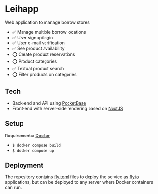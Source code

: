 # Leihapp

Web application to manage borrow stores.

- ✅ Manage multiple borrow locations
- ✅ User signup/login
- ✅ User e-mail verification
- ✅ See product availability
- ⭕️ Create product reservations
- ⭕️ Product categories
- ✅ Textual product search
- ⭕️ Filter products on categories

## Tech

- Back-end and API using [PocketBase](https://pocketbase.io/)
- Front-end with server-side rendering based on [NuxtJS](https://nuxt.com/)

## Setup

Requirements: [Docker](https://www.docker.com/)

- `$ docker compose build`
- `$ docker compose up`

## Deployment

The repository contains [fly.toml](https://fly.io/docs/reference/configuration/)
files to deploy the service as [fly.io](https://fly.io) applications, but can be
deployed to any server where Docker containers can run.
